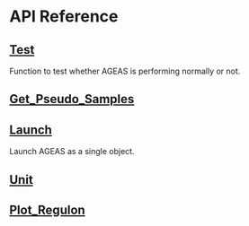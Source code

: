 # API Reference

## [Test](https://nkmtmsys.github.io/Ageas/apis/test)
Function to test whether AGEAS is performing normally or not.

## [Get_Pseudo_Samples](https://nkmtmsys.github.io/Ageas/apis/get_pseudo_samples)

## [Launch](https://nkmtmsys.github.io/Ageas/apis/launch)
Launch AGEAS as a single object.


## [Unit](https://nkmtmsys.github.io/Ageas/apis/unit)

## [Plot_Regulon](https://nkmtmsys.github.io/Ageas/apis/plot_regulon)
